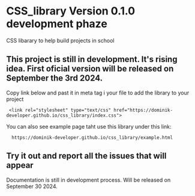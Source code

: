 
# CSS_library Version 0.1.0 development phaze

CSS libarary to help build projects in school

## This project is still in development. It's rising idea. First oficial version will be released on September the 3rd 2024.

Copy link below and past it in meta tag i your file to add the library to your project

     <link rel="stylesheet" type="text/css" href="https://dominik-developer.github.io/css_library/index.css"> 

You can also see example page taht use this library under this link:

      https://dominik-developer.github.io/css_library/example.html

## Try it out and report all the issues that will appear

Documentation is still in development process. Will be released on September 30 2024.
